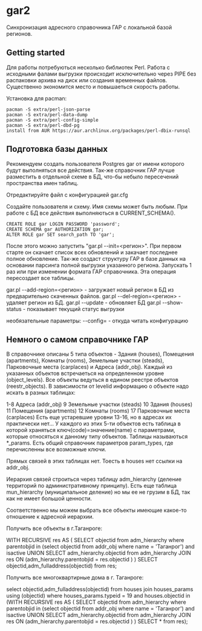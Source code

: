 # gar2

Синхронизация адресного справочника ГАР с локальной базой регионов.

## Getting started

Для работы потребуються несколько библиотек Perl. Работа с исходными фалами выгрузки происходит исключительно через PIPE без распаковки архива на диск или создания временных файлов. Существенно экономится место и повышаеться скорость работы.

Установка для pacman:
```shell
pacman -S extra/perl-json-parse
pacman -S extra/perl-data-dump
pacman -S extra/perl-config-simple
pacman -S extra/perl-dbd-pg
install from AUR https://aur.archlinux.org/packages/perl-dbix-runsql
```
## Подготовка базы данных

Рекомендуем создать пользователя Postgres gar от имени которого будут выполняться все действия.
Так-же справочник ГАР лучше разместить в отдельной схеме в БД, что-бы небыло пересечений пространства имен таблиц.

Отредактируйте файл с конфигурацией gar.cfg

Создайте пользователя и схему. Имя схемы может быть любым. При работе с БД все действия выполняються в CURRENT_SCHEMA().
```shell
CREATE ROLE gar LOGIN PASSWORD 'password';
CREATE SCHEMA gar AUTHORIZATION gar;
ALTER ROLE gar SET search_path TO 'gar';
```

После этого можно запустить "gar.pl --init=<регион>". При первом старте он скачает список всех обновлений и закачает последнее полное обновление. Так-же создаст структуру ГАР в базе данных на основании парсинга полной выгрузки указанного региона. Запускать 1 раз или при изменении формата ГАР справочника. Эта операция пересоздает все таблицы.

gar.pl --add-region=<регион> - загружает новый регион в БД из предварительно скаченных файлов.
gar.pl --del-region=<регион> - удаляет регион из БД.
gar.pl --update - обновляет БД
gar.pl --show-status - показывает текущий статус выгрузки

необязательные параметры:
--config=<file> - откуда читать конфигурацию

## Немного о самом справочнике ГАР

В справочнике описаны 5 типа объектов - Здания (houses), Помещения (apartments), Комнаты (rooms), Земельные участки (steads), Парковочные места (carplaces) и Адреса (addr_obj). Каждый из указанных объектов встречаеться на определенном уровне (object_levels).
Все объекты ведуться в едином реестре объектов (reestr_objects).
В зависимости от levelid информацию о объекте надо искать в разных таблицах:

1-8 Адреса (addr_obj)
9 Земельные участки (steads)
10 Здания (houses)
11 Помещения (apartments)
12 Комнаты (rooms)
17 Парковочные места (carplaces)
Есть еще устаревшие уровни 13-16, но в адресах их практически нет...
У каждого из этих 5-ти объектов есть таблица в которой храняться ключ(code)=значение(name) с параметрами, которые относяться к данному типу объектов. Таблицы называються *_params. Есть общий справочник параметров param_types, где перечисленны все возможные ключи.

Прямых связей в этих таблицах нет. Тоесть в houses нет ссылки на addr_obj.

Иерархия связей строиться через таблицу adm_hierarchy (деление территорий по административному принципу). Есть еще таблица mun_hierarchy (муниципальное деление) но мы ее не грузим в БД, так как не имеет большой ценности.

Соответственно мы можем выбрать все объекты имеющие какое-то отношение к адресной иерархии.

Получить все объекты в г.Таганроге:

WITH RECURSIVE res AS ( SELECT objectid from adm_hierarchy where parentobjid in (select objectid from addr_obj where name = 'Таганрог') and isactive UNION SELECT adm_hierarchy.objectid from adm_hierarchy JOIN res ON (adm_hierarchy.parentobjid = res.objectid ) ) SELECT objectid,adm_fulladdress(objectid) from res;

Получить все многоквартирные дома в г. Таганроге:

select objectid,adm_fulladdress(objectid) from houses join houses_params using (objectid) where houses_params.typeid = 19 and houses.objectid in (WITH RECURSIVE res AS ( SELECT objectid from adm_hierarchy where parentobjid in (select objectid from addr_obj where name = 'Таганрог') and isactive UNION SELECT adm_hierarchy.objectid from adm_hierarchy JOIN res ON (adm_hierarchy.parentobjid = res.objectid ) ) SELECT * from res);